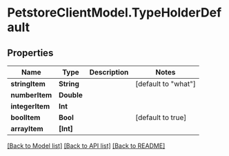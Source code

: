 # PetstoreClientModel.TypeHolderDefault

## Properties
Name | Type | Description | Notes
------------ | ------------- | ------------- | -------------
**stringItem** | **String** |  | [default to "what"]
**numberItem** | **Double** |  | 
**integerItem** | **Int** |  | 
**boolItem** | **Bool** |  | [default to true]
**arrayItem** | **[Int]** |  | 

[[Back to Model list]](../README.md#documentation-for-models) [[Back to API list]](../README.md#documentation-for-api-endpoints) [[Back to README]](../README.md)


